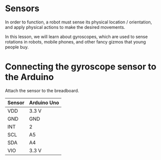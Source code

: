 # Sensors

In order to function, a robot must sense its physical location /
orientation, and apply physical actions to make the desired
movements.

In this lesson, we will learn about gyroscopes, which are used to
sense rotations in robots, mobile phones, and other fancy gizmos that
young people buy. 


# Connecting the gyroscope sensor to the Arduino

Attach the sensor to the breadboard. 

| Sensor  | Arduino Uno |
|---------|-------------|
| VDD     | 3.3 V       |
| GND     | GND         |
| INT     | 2           |
| SCL     | A5          |
| SDA     | A4          |
| VIO     | 3.3 V       |


